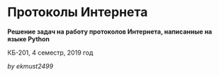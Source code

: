 # Протоколы Интернета
**Решение задач на работу протоколов Интернета, написанные на языке Python**

КБ-201, 4 семестр, 2019 год

*by ekmust2499*
